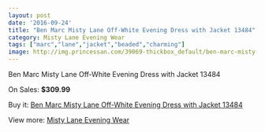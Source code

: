 ```yaml
---
layout: post
date: '2016-09-24'
title: "Ben Marc Misty Lane Off-White Evening Dress with Jacket 13484"
category: Misty Lane Evening Wear
tags: ["marc","lane","jacket","beaded","charming"]
image: http://img.princessan.com/39069-thickbox_default/ben-marc-misty-lane-off-white-evening-dress-with-jacket-13484.jpg
---
```

Ben Marc Misty Lane Off-White Evening Dress with Jacket 13484

On Sales: **$309.99**
<a href="https://www.princessan.com/en/18174-ben-marc-misty-lane-off-white-evening-dress-with-jacket-13484.html"><amp-img layout="responsive" width="600" height="600" src="//img.princessan.com/39069-thickbox_default/ben-marc-misty-lane-off-white-evening-dress-with-jacket-13484.jpg" alt="Ben Marc Misty Lane Off-White Evening Dress with Jacket 13484 0" /></a>

Buy it: [Ben Marc Misty Lane Off-White Evening Dress with Jacket 13484](https://www.princessan.com/en/18174-ben-marc-misty-lane-off-white-evening-dress-with-jacket-13484.html "Ben Marc Misty Lane Off-White Evening Dress with Jacket 13484")

View more: [Misty Lane Evening Wear](https://www.princessan.com/en/159- "Misty Lane Evening Wear")